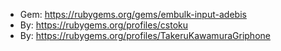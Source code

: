 * Gem: https://rubygems.org/gems/embulk-input-adebis
* By: https://rubygems.org/profiles/cstoku
* By: https://rubygems.org/profiles/TakeruKawamuraGriphone
